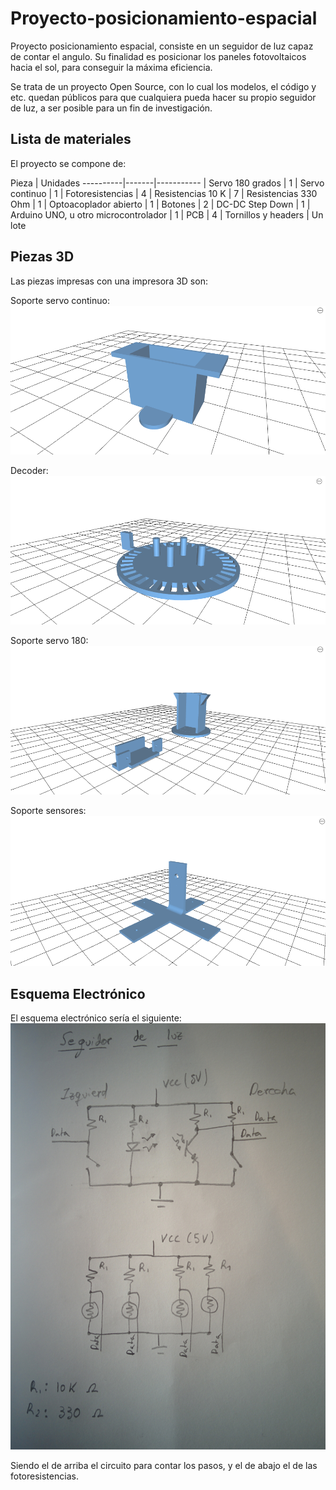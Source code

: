 # Proyecto-posicionamiento-espacial
Proyecto posicionamiento espacial, consiste en un seguidor de luz capaz de contar el angulo. Su finalidad es posicionar los paneles fotovoltaicos hacia el sol, para conseguir la máxima eficiencia.

Se trata de un proyecto Open Source, con lo cual los modelos, el código y etc. quedan públicos para que cualquiera pueda hacer su propio seguidor de luz, a ser posible para un fin de investigación.


## Lista de materiales

El proyecto se compone de:

Pieza | Unidades
----------|-------|-----------
| Servo 180 grados | 1
| Servo continuo | 1
| Fotoresistencias | 4
| Resistencias 10 K | 7
| Resistencias 330 Ohm | 1
| Optoacoplador abierto | 1
| Botones | 2
| DC-DC Step Down | 1
| Arduino UNO, u otro microcontrolador | 1
| PCB | 4
| Tornillos y headers | Un lote

## Piezas 3D

Las piezas impresas con una impresora 3D son:

Soporte servo continuo:
![Soporte servo continuo](/imagenes/servoContinuoPreview.png)

Decoder:
![Decoder](/imagenes/decoderPreview.png)

Soporte servo 180:
![Soporte servo 180](/imagenes/servo180Preview.png)

Soporte sensores:
![Soporte sensores](/imagenes/soporteSensoresPreview.png)

## Esquema Electrónico

El esquema electrónico sería el siguiente:
![Esquema electrónico](/imagenes/esquemaSeguidorDeLuz.jpg)

Siendo el de arriba el circuito para contar los pasos, y el de abajo el de las fotoresistencias.



